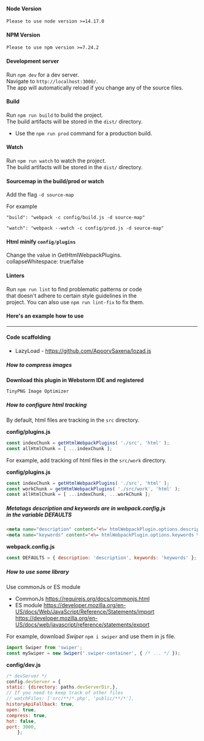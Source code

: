 #### Node Version

`Please to use node version >=14.17.0`

#### NPM Version

`Please to use npm version >=7.24.2`

#### Development server

Run `npm dev` for a dev server. \
Navigate to `http://localhost:3000/`. \
The app will automatically reload if you change
any of the source files.

#### Build

Run `npm run build` to build the project.\
The build artifacts will be stored in the `dist/` directory.

* Use the `npm run prod` command for a production build.

#### Watch

Run `npm run watch` to watch the project.\
The build artifacts will be stored in the `dist/` directory.

#### Sourcemap in the build/prod or watch

Add the flag `-d source-map`

For example

`"build": "webpack -c config/build.js -d source-map"`

`"watch": "webpack --watch -c config/prod.js -d source-map"`

#### Html minify `config/plugins`

Change the value in GetHtmlWebpackPlugins.\
collapseWhitespace: true/false

#### Linters

Run `npm run lint` to find problematic patterns or code\
that doesn't adhere to certain style guidelines in the\
project. You can also use `npm run lint-fix` to fix them.

#### Here's an example how to use
<hr/>

#### Code scaffolding

* LazyLoad - https://github.com/ApoorvSaxena/lozad.js

##### How to compress images

**Download this plugin in Webstorm IDE and registered**
```
TinyPNG Image Optimizer
```

##### How to configure html tracking

By default, html files are tracking in the `src` directory.

**config/plugins.js**
```javascript
const indexChunk = getHtmlWebpackPlugins( './src', 'html' );
const allHtmlChunk = [ ...indexChunk ];
```

For example, add tracking of html files in the `src/work` directory.

**config/plugins.js**
```javascript
const indexChunk = getHtmlWebpackPlugins( './src', 'html' );
const workChunk = getHtmlWebpackPlugins( './src/work', 'html' );
const allHtmlChunk = [ ...indexChunk, ...workChunk ];
```

##### Metatags description and keywords are in webpack.config.js <br>in the variable DEFAULTS
```html
<meta name="description" content="<%= htmlWebpackPlugin.options.description %>">
<meta name="keywords" content="<%= htmlWebpackPlugin.options.keywords %>">
```
**webpack.config.js**
```javascript
const DEFAULTS = { description: 'description', keywords: 'keywords' };
```

##### How to use some library

Use commonJs or ES module

* CommonJs
https://requirejs.org/docs/commonjs.html
* ES module
https://developer.mozilla.org/en-US/docs/Web/JavaScript/Reference/Statements/import
https://developer.mozilla.org/en-US/docs/web/javascript/reference/statements/export

For example, download *Swiper* `npm i swiper` and use them in js file.

```javascript
import Swiper from 'swiper';
const mySwiper = new Swiper('.swiper-container', { /* ... */ });
```

**config/dev.js**
```javascript
/* devServer */
config.devServer = {
static: {directory: paths.devServerDir,},
// If you need to keep track of other files
// watchFiles: ['src/**/*.php', 'public/**/*'],
historyApiFallback: true,
open: true,
compress: true,
hot: false,
port: 3000,
	};
```

